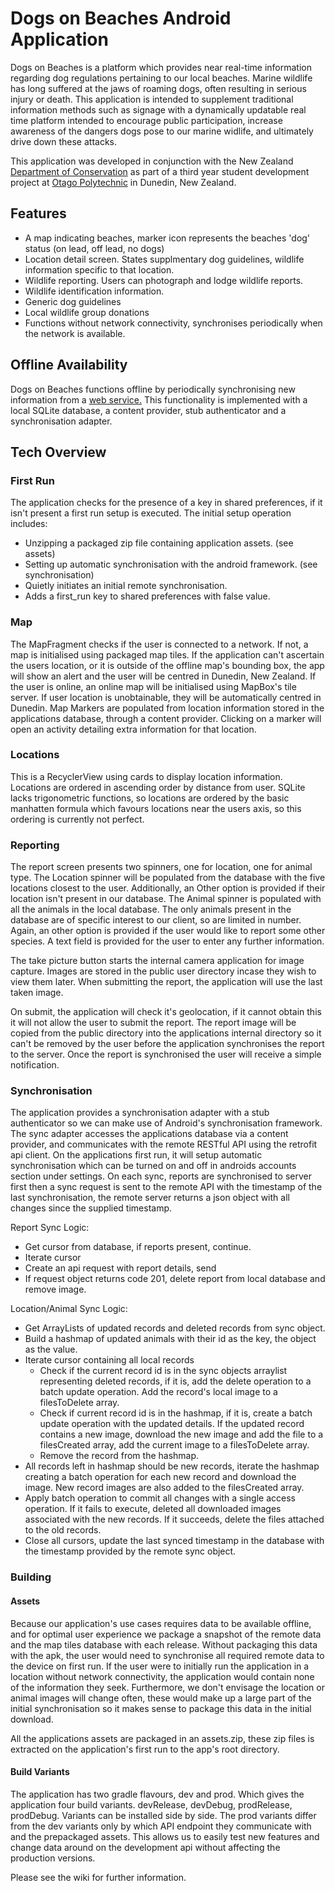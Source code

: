# Dogs on Beaches Android Application

Dogs on Beaches is a platform which provides near real-time information regarding dog regulations pertaining to our local beaches. Marine wildlife has long suffered at the jaws of roaming dogs, often resulting in serious injury or death. This application is intended to supplement traditional information methods such as signage with a dynamically updatable real time platform intended to encourage public participation, increase awareness of the dangers dogs pose to our marine widlife, and ultimately drive down these attacks.

This application was developed in conjunction with the New Zealand [Department of Conservation](http://www.doc.govt.nz) as part of a third year student development project at [Otago Polytechnic](http://www.op.ac.nz) in Dunedin, New Zealand.


## Features
* A map indicating beaches, marker icon represents the beaches 'dog' status (on lead, off lead, no dogs)
* Location detail screen. States supplmentary dog guidelines, wildlife information specific to that location.
* Wildlife reporting. Users can photograph and lodge wildlife reports.
* Wildlife identification information.
* Generic dog guidelines
* Local wildlife group donations
* Functions without network connectivity, synchronises periodically when the network is available.

## Offline Availability
Dogs on Beaches functions offline by periodically synchronising new information from a [web service.](http://github.com/lrsdev/dog-rails) This functionality is implemented with a local SQLite database, a content provider, stub authenticator and a synchronisation adapter.

## Tech Overview

### First Run
The application checks for the presence of a key in shared preferences, if it isn't present a first run setup is executed. The initial setup operation includes:
* Unzipping a packaged zip file containing application assets. (see assets)
* Setting up automatic synchronisation with the android framework. (see synchronisation)
* Quietly initiates an initial remote synchronisation.
* Adds a first_run key to shared preferences with false value.

### Map
The MapFragment checks if the user is connected to a network. If not, a map is initialised using packaged map tiles. If the application can't ascertain the users location, or it is outside of the offline map's bounding box, the app will show an alert and the user will be centred in Dunedin, New Zealand. If the user is online, an online map will be initialised using MapBox's tile server. If user location is unobtainable, they will be automatically centred in Dunedin. Map Markers are populated from location information stored in the applications database, through a content provider. Clicking on a marker will open an activity detailing extra information for that location.

### Locations 
This is a RecyclerView using cards to display location information. Locations are ordered in ascending order by distance from user. SQLite lacks trigonometric functions, so locations are ordered by the basic manhatten formula which favours locations near the users axis, so this ordering is currently not perfect.

### Reporting
The report screen presents two spinners, one for location, one for animal type. The Location spinner will be populated from the database with the five locations closest to the user. Additionally, an Other option is provided if their location isn't present in our database. The Animal spinner is populated with all the animals in the local database. The only animals present in the database are of specific interest to our client, so are limited in number. Again, an other option is provided if the user would like to report some other species. A text field is provided for the user to enter any further information.

The take picture button starts the internal camera application for image capture. Images are stored in the public user directory incase they wish to view them later. When submitting the report, the application will use the last taken image. 

On submit, the application will check it's geolocation, if it cannot obtain this it will not allow the user to submit the report. The report image will be copied from the public directory into the applications internal directory so it can't be removed by the user before the application synchronises the report to the server. Once the report is synchronised the user will receive a simple notification.

### Synchronisation
The application provides a synchronisation adapter with a stub authenticator so we can make use of Android's synchronisation framework. The sync adapter accesses the applications database via a content provider, and communicates with the remote RESTful API using the retrofit api client. On the applications first run, it will setup automatic synchronisation which can be turned on and off in androids accounts section under settings. On each sync, reports are synchronised to server first then a sync request is sent to the remote API with the timestamp of the last synchronisation, the remote server returns a json object with all changes since the supplied timestamp.

Report Sync Logic:
* Get cursor from database, if reports present, continue.
* Iterate cursor
* Create an api request with report details, send
* If request object returns code 201, delete report from local database and remove image.

Location/Animal Sync Logic:
* Get ArrayLists of updated records and deleted records from sync object.
* Build a hashmap of updated animals with their id as the key, the object as the value.
* Iterate cursor containing all local records
  * Check if the current record id is in the sync objects arraylist representing deleted records, if it is, add the delete operation to a batch update operation. Add the record's local image to a filesToDelete array.
  * Check if current record id is in the hashmap, if it is, create a batch update operation with the updated details. If the updated record contains a new image, download the new image and add the file to a filesCreated array, add the current image to a filesToDelete array.
  * Remove the record from the hashmap.
* All records left in hashmap should be new records, iterate the hashmap creating a batch operation for each new record and download the image. New record images are also added to the filesCreated array.
* Apply batch operation to commit all changes with a single access operation. If it fails to execute, deleted all downloaded images associated with the new records. If it succeeds, delete the files attached to the old records.
* Close all cursors, update the last synced timestamp in the database with the timestamp provided by the remote sync object.

### Building 
#### Assets
Because our application's use cases requires data to be available offline, and for optimal user experience we package a snapshot of the remote data and the map tiles database with each release. Without packaging this data with the apk, the user would need to synchronise all required remote data to the device on first run. If the user were to initially run the application in a location without network connectivity, the application would contain none of the information they seek. Furthermore, we don't envisage the location or animal images will change often, these would make up a large part of the initial synchronisation so it makes sense to package this data in the initial download.

All the applications assets are packaged in an assets.zip, these zip files is extracted on the application's first run to the app's root directory.

#### Build Variants
The application has two gradle flavours, dev and prod. Which gives the application four build variants. devRelease, devDebug, prodRelease, prodDebug. Variants can be installed side by side. The prod variants differ from the dev variants only by which API endpoint they communicate with and the prepackaged assets. This allows us to easily test new features and change data around on the development api without affecting the production versions.

Please see the wiki for further information.
